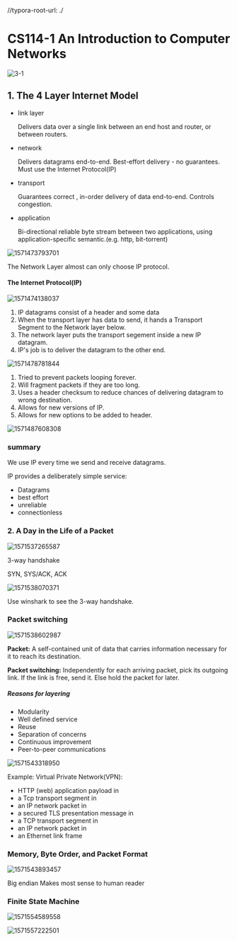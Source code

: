//typora-root-url: ./

# CS114-1 An Introduction to Computer Networks



![3-1](images/cs114/3-1.png)

## 1. The 4 Layer Internet Model

- link layer

  Delivers data over a single link between an end host and router, or between routers.

- network

  Delivers datagrams end-to-end. Best-effort delivery - no guarantees. Must use the Internet Protocol(IP)

- transport

  Guarantees correct , in-order delivery of data end-to-end. Controls congestion.

- application

  Bi-directional reliable byte stream between two applications, using application-specific semantic.(e.g. http, bit-torrent)

![1571473793701](/images/cs114/3-2.png)

The Network Layer almost can only choose IP protocol.



#### The Internet Protocol(IP)

![1571474138037](/images/cs114/3-3.png)

1.  IP datagrams consist of a header and some data
2. When the transport layer has data to send, it hands a Transport Segment to the Network layer below.
3. The network layer puts the transport segement inside a new IP datagram.
4. IP's job is to deliver the datagram to the other end.

![1571478781844](/images/cs114/4-1.png)

1. Tried to prevent packets looping forever.
2. Will fragment packets if they are too long.
3. Uses a header checksum to reduce chances of delivering datagram to wrong destination.
4. Allows for new versions of IP.
5. Allows for new options to be added to header.

![1571487608308](/images/cs114/4-2.png)



### summary

We use IP every time we send and receive datagrams.

IP provides a deliberately simple service:

- Datagrams
- best effort
- unreliable
- connectionless




### 2. A Day in the Life of a Packet

![1571537265587](/images/cs114/5-1.png)

3-way handshake

SYN, SYS/ACK, ACK



![1571538070371](images/cs114/5-2.png)

Use winshark to see the 3-way handshake.



### Packet switching

![1571538602987](images/cs114/6-1.png)

**Packet:** A self-contained unit of data that carries information necessary for it to reach its destination.

**Packet switching:** Independently for each arriving packet, pick its outgoing link. If the link is free, send it. Else hold the packet for later.



##### Reasons for layering

- Modularity
- Well defined service
- Reuse
- Separation of concerns
- Continuous improvement
- Peer-to-peer communications

![1571543318950](/images/cs114/8-2.png)



Example: Virtual Private Network(VPN):

- HTTP (web) application payload in
- a Tcp transport segment in
- an IP network packet in
- a secured TLS presentation message in 
- a TCP transport segment in 
- an IP network packet in 
- an Ethernet link frame



### Memory, Byte Order, and Packet Format

![1571543893457](/images/cs114/9-1.png)



Big endian Makes most sense to human reader



### Finite State Machine

![1571554589558](/images/cs114/9-2.png)

![1571557222501](/images/cs114/9-3.png)